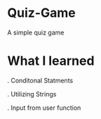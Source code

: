 # Quiz-Game
A simple quiz game

# What I learned

. Conditonal Statments

. Utilizing Strings

. Input from user function
